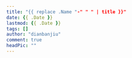 ```yaml
---
title: "{{ replace .Name "-" " " | title }}"
date: {{ .Date }}
lastmod: {{ .Date }}
tags: []
author: "dianbanjiu"
comment: true
headPic: ""
---
```



